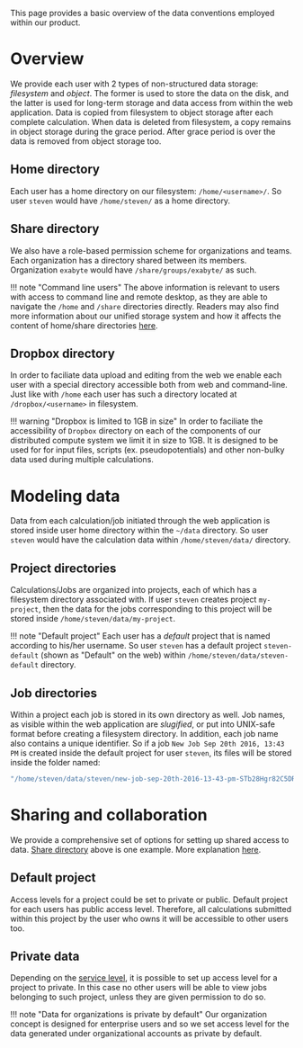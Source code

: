 This page provides a basic overview of the data conventions employed within our product.

# Overview

We provide each user with 2 types of non-structured data storage: *filesystem* and *object*. The former is used to store the data on the disk, and the latter is used for long-term storage and data access from within the web application. Data is copied from filesystem to object storage after each complete calculation. When data is deleted from filesystem, a copy remains in object storage during the grace period. After grace period is over the data is removed from object storage too.

## Home directory

Each user has a home directory on our filesystem: `/home/<username>/`. So user `steven` would have `/home/steven/` as a home directory.

## Share directory

We also have a role-based permission scheme for organizations and teams. Each organization has a directory shared between its members. Organization `exabyte` would have `/share/groups/exabyte/` as such.

!!! note "Command line users"
    The above information is relevant to users with access to command line and remote desktop, as they are able to navigate the `/home` and `/share` directories directly. Readers may also find more information about our unified storage system and how it affects the content of home/share directories [here](/cli/storage-system/).



## Dropbox directory

In order to faciliate data upload and editing from the web we enable each user with a special directory accessible both from web and command-line. Just like with `/home` each user has such a directory located at `/dropbox/<username>` in filesystem.

!!! warning "Dropbox is limited to 1GB in size"
    In order to faciliate the accessibility of `Dropbox` directory on each of the components of our distributed compute system we limit it in size to 1GB. It is designed to be used for for input files, scripts (ex. pseudopotentials) and other non-bulky data used during multiple calculations.

# Modeling data

Data from each calculation/job initiated through the web application is stored inside user home directory within the `~/data` directory. So user `steven` would have the calculation data within `/home/steven/data/` directory.

## Project directories

Calculations/Jobs are organized into projects, each of which has a filesystem directory associated with. If user `steven` creates project `my-project`, then the data for the jobs corresponding to this project will be stored inside `/home/steven/data/my-project`.

!!! note "Default project"
    Each user has a *default* project that is named according to his/her username. So user `steven` has a default project `steven-default` (shown as "Default" on the web) within `/home/steven/data/steven-default` directory.

## Job directories

Within a project each job is stored in its own directory as well. Job names, as visible within the web application are *slugified*, or put into UNIX-safe format before creating a filesystem directory. In addition, each job name also contains a unique identifier. So if a job `New Job Sep 20th 2016, 13:43 PM` is created inside the default project for user `steven`, its files will be stored inside the folder named:

```bash
"/home/steven/data/steven/new-job-sep-20th-2016-13-43-pm-STb28Hgr82C5DRg5H"
```

# Sharing and collaboration

We provide a comprehensive set of options for setting up shared access to data. [Share directory](#share-directory) above is one example. More explanation [here](/collaboration/organizations/overview.md).

## Default project

Access levels for a project could be set to private or public. Default project for each users has public access level. Therefore, all calculations submitted within this project by the user who owns it will be accessible to other users too.

## Private data

Depending on the [service level](/billing/pricing-and-service-levels.md), it is possible to set up access level for a project to private. In this case no other users will be able to view jobs belonging to such project, unless they are given permission to do so.

!!! note "Data for organizations is private by default"
    Our organization concept is designed for enterprise users and so we set access level for the data generated under organizational accounts as private by default.

